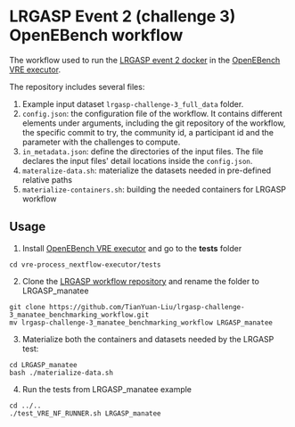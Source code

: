 # LRGASP Event 2 (challenge 3) OpenEBench workflow
The workflow used to run the [LRGASP event 2 docker](https://github.com/TianYuan-Liu/lrgasp-challenge-3_benchmarking_docker) in the [OpenEBench VRE executor](https://github.com/inab/vre-process_nextflow-executor). 

The repository includes several files:

1. Example input dataset `lrgasp-challenge-3_full_data` folder.
2. `config.json`:  the configuration file of the workflow. It contains different elements under arguments, including the git repository of the workflow, the specific commit to try, the community id, a participant id and the parameter with the challenges to compute. 
3. `in_metadata.json`: define the directories of the input files. The file declares the input files' detail locations inside the `config.json`.
4. `materalize-data.sh`: materialize the datasets needed in pre-defined relative paths
5. `materialize-containers.sh`: building the needed containers for LRGASP workflow 

## Usage
1. Install [OpenEBench VRE executor](https://github.com/inab/vre-process_nextflow-executor/blob/master/INSTALL.md) and go to the **tests** folder
```
cd vre-process_nextflow-executor/tests
```
2. Clone the [LRGASP workflow repository](https://github.com/TianYuan-Liu/lrgasp-challenge-3_manatee_benchmarking_workflow) and rename the folder to  LRGASP_manatee
```
git clone https://github.com/TianYuan-Liu/lrgasp-challenge-3_manatee_benchmarking_workflow.git
mv lrgasp-challenge-3_manatee_benchmarking_workflow LRGASP_manatee
```
3. Materialize both the containers and datasets needed by the LRGASP test:
```
cd LRGASP_manatee
bash ./materialize-data.sh
```
4. Run the tests from LRGASP_manatee example
```
cd ../..
./test_VRE_NF_RUNNER.sh LRGASP_manatee
```
